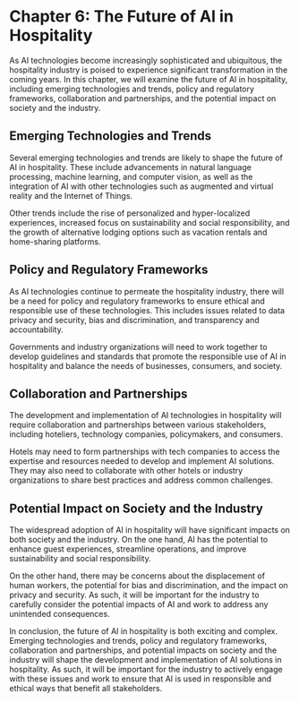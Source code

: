 Chapter 6: The Future of AI in Hospitality
==========================================

As AI technologies become increasingly sophisticated and ubiquitous, the hospitality industry is poised to experience significant transformation in the coming years. In this chapter, we will examine the future of AI in hospitality, including emerging technologies and trends, policy and regulatory frameworks, collaboration and partnerships, and the potential impact on society and the industry.

Emerging Technologies and Trends
--------------------------------

Several emerging technologies and trends are likely to shape the future of AI in hospitality. These include advancements in natural language processing, machine learning, and computer vision, as well as the integration of AI with other technologies such as augmented and virtual reality and the Internet of Things.

Other trends include the rise of personalized and hyper-localized experiences, increased focus on sustainability and social responsibility, and the growth of alternative lodging options such as vacation rentals and home-sharing platforms.

Policy and Regulatory Frameworks
--------------------------------

As AI technologies continue to permeate the hospitality industry, there will be a need for policy and regulatory frameworks to ensure ethical and responsible use of these technologies. This includes issues related to data privacy and security, bias and discrimination, and transparency and accountability.

Governments and industry organizations will need to work together to develop guidelines and standards that promote the responsible use of AI in hospitality and balance the needs of businesses, consumers, and society.

Collaboration and Partnerships
------------------------------

The development and implementation of AI technologies in hospitality will require collaboration and partnerships between various stakeholders, including hoteliers, technology companies, policymakers, and consumers.

Hotels may need to form partnerships with tech companies to access the expertise and resources needed to develop and implement AI solutions. They may also need to collaborate with other hotels or industry organizations to share best practices and address common challenges.

Potential Impact on Society and the Industry
--------------------------------------------

The widespread adoption of AI in hospitality will have significant impacts on both society and the industry. On the one hand, AI has the potential to enhance guest experiences, streamline operations, and improve sustainability and social responsibility.

On the other hand, there may be concerns about the displacement of human workers, the potential for bias and discrimination, and the impact on privacy and security. As such, it will be important for the industry to carefully consider the potential impacts of AI and work to address any unintended consequences.

In conclusion, the future of AI in hospitality is both exciting and complex. Emerging technologies and trends, policy and regulatory frameworks, collaboration and partnerships, and potential impacts on society and the industry will shape the development and implementation of AI solutions in hospitality. As such, it will be important for the industry to actively engage with these issues and work to ensure that AI is used in responsible and ethical ways that benefit all stakeholders.
